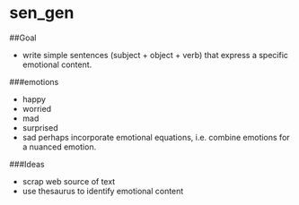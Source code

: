 # sen_gen
##Goal 
- write simple sentences (subject + object + verb) that express a specific emotional content.

###emotions
- happy
- worried
- mad
- surprised
- sad
perhaps incorporate emotional equations, i.e. combine emotions for a nuanced emotion. 

###Ideas
- scrap web source of text
- use thesaurus to identify emotional content
